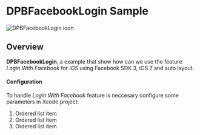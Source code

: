 # DPBFacebookLogin Sample

![DPBFacebookLogin icon](http://imageshack.com/a/img843/1882/c7jl.png)

## Overview

**DPBFacebookLogin**, a example that show how can we use the feature *Login With Facebook* for *iOS* using Facebook SDK 3, iOS 7 and auto layout.

####  Configuration

To handle *Login With Facebook* feature is neccesary configure some parameters in Xcode project:

1. Ordered list item
2. Ordered list item
3. Ordered list item

